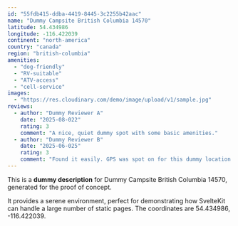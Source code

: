 ```yaml
---
id: "55fdb415-ddba-4419-8445-3c2255b42aac"
name: "Dummy Campsite British Columbia 14570"
latitude: 54.434986
longitude: -116.422039
continent: "north-america"
country: "canada"
region: "british-columbia"
amenities:
  - "dog-friendly"
  - "RV-suitable"
  - "ATV-access"
  - "cell-service"
images:
  - "https://res.cloudinary.com/demo/image/upload/v1/sample.jpg"
reviews:
  - author: "Dummy Reviewer A"
    date: "2025-08-022"
    rating: 3
    comment: "A nice, quiet dummy spot with some basic amenities."
  - author: "Dummy Reviewer B"
    date: "2025-06-025"
    rating: 3
    comment: "Found it easily. GPS was spot on for this dummy location."
---
```


This is a **dummy description** for Dummy Campsite British Columbia 14570, generated for the proof of concept.

It provides a serene environment, perfect for demonstrating how SvelteKit can handle a large number of static pages. The coordinates are 54.434986, -116.422039.
